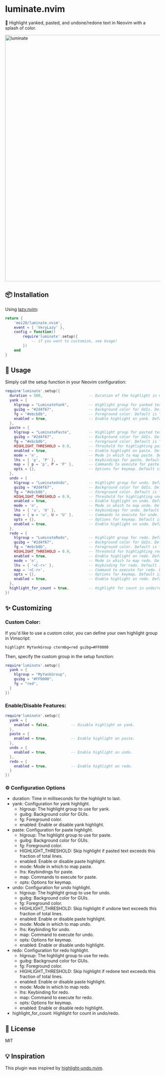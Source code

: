 # luminate.nvim

🌟 Highlight yanked, pasted, and undone/redone text in Neovim with a splash of color.

<img src="https://github.com/mei28/luminate.nvim/assets/51149822/59f58401-c137-431f-ae6e-9fc56fb1ed58" alt="luminate" width="800"/>

## 📦 Installation

Using [lazy.nvim](https://github.com/folke/lazy.nvim):

```lua
return {
    'mei28/luminate.nvim',
    event = { 'VeryLazy' },
    config = function()
        require'luminate'.setup({
            -- if you want to customize, see Usage!
        })
    end
}
```

## 🔧 Usage
Simply call the setup function in your Neovim configuration:

```lua
require'luminate'.setup({
  duration = 500,                     -- Duration of the highlight in milliseconds. Default is 500.
  yank = {
    hlgroup = "LuminateYank",         -- Highlight group for yanked text. Default is "LuminateYank".
    guibg = "#2d4f67",                -- Background color for GUIs. Default is "#2d4f67".
    fg = "#ebcb8b",                   -- Foreground color. Default is "#ebcb8b".
    enabled = true,                   -- Enable highlight on yank. Default is true.
  },
  paste = {
    hlgroup = "LuminatePaste",        -- Highlight group for pasted text. Default is "LuminatePaste".
    guibg = "#2d4f67",                -- Background color for GUIs. Default is "#2d4f67".
    fg = "#ebcb8b",                   -- Foreground color. Default is "#ebcb8b".
    HIGHLIGHT_THRESHOLD = 0.9,        -- Threshold for highlighting pasted text. Default is 0.9.
    enabled = true,                   -- Enable highlight on paste. Default is true.
    mode = 'n',                       -- Mode in which to map paste. Default is 'n' (normal mode).
    lhs = { 'p', 'P' },               -- Keybindings for paste. Default is {'p', 'P'}.
    map = { p = 'p', P = 'P' },       -- Commands to execute for paste.
    opts = {},                        -- Options for keymap. Default is {}.
  },
  undo = {
    hlgroup = "LuminateUndo",         -- Highlight group for undo. Default is "LuminateUndo".
    guibg = "#2d4f67",                -- Background color for GUIs. Default is "#2d4f67".
    fg = "#ebcb8b",                   -- Foreground color. Default is "#ebcb8b".
    HIGHLIGHT_THRESHOLD = 0.9,        -- Threshold for highlighting undone text. Default is 0.9.
    enabled = true,                   -- Enable highlight on undo. Default is true.
    mode = 'n',                       -- Mode in which to map undo. Default is 'n' (normal mode).
    lhs = { 'u', 'U' },               -- Keybindings for undo. Default is {'u', 'U'}.
    map = { u = 'u', U = 'U' },       -- Commands to execute for undo.
    opts = {},                        -- Options for keymap. Default is {}.
    enabled = true,                   -- Enable highlight on undo. Default is true.
  },
  redo = {
    hlgroup = "LuminateRedo",         -- Highlight group for redo. Default is "LuminateRedo".
    guibg = "#2d4f67",                -- Background color for GUIs. Default is "#2d4f67".
    fg = "#ebcb8b",                   -- Foreground color. Default is "#ebcb8b".
    HIGHLIGHT_THRESHOLD = 0.9,        -- Threshold for highlighting redone text. Default is 0.9.
    enabled = true,                   -- Enable highlight on redo. Default is true.
    mode = 'n',                       -- Mode in which to map redo. Default is 'n' (normal mode).
    lhs = { '<C-r>' },                -- Keybinding for redo. Default is {'<C-r>'}.
    map = '<C-r>',                    -- Command to execute for redo. Default is 'redo'.
    opts = {},                        -- Options for keymap. Default is {}.
    enabled = true,                   -- Enable highlight on redo. Default is true.
  },
  highlight_for_count = true,         -- Highlight for count in undo/redo. Default is true.
})
```

## ✨ Customizing
### Custom Color:
If you'd like to use a custom color, you can define your own highlight group in Vimscript:

```vim
highlight MyYankGroup ctermbg=red guibg=#FF0000
```

Then, specify the custom group in the setup function:

```lua
require'luminate'.setup({
  yank = {
    hlgroup = "MyYankGroup",
    guibg = "#FF0000",
    fg = "red",
  }
})
```

### Enable/Disable Features:

```lua
require'luminate'.setup({
  yank = {
    enabled = false,          -- Disable highlight on yank.
  },
  paste = {
    enabled = true,           -- Enable highlight on paste.
  },
  undo = {
    enabled = true,           -- Enable highlight on undo.
  },
  redo = {
    enabled = true,           -- Enable highlight on redo.
  }
})
```

### ⚙️ Configuration Options

* duration: Time in milliseconds for the highlight to last.
* yank: Configuration for yank highlight.
    * hlgroup: The highlight group to use for yank.
    * guibg: Background color for GUIs.
    * fg: Foreground color.
    * enabled: Enable or disable yank highlight.
* paste: Configuration for paste highlight.
    * hlgroup: The highlight group to use for paste.
    * guibg: Background color for GUIs.
    * fg: Foreground color.
    * HIGHLIGHT_THRESHOLD: Skip highlight if pasted text exceeds this fraction of total lines.
    * enabled: Enable or disable paste highlight.
    * mode: Mode in which to map paste.
    * lhs: Keybindings for paste.
    * map: Commands to execute for paste.
    * opts: Options for keymap.
* undo: Configuration for undo highlight.
    * hlgroup: The highlight group to use for undo.
    * guibg: Background color for GUIs.
    * fg: Foreground color.
    * HIGHLIGHT_THRESHOLD: Skip highlight if undone text exceeds this fraction of total lines.
    * enabled: Enable or disable paste highlight.
    * mode: Mode in which to map undo.
    * lhs: Keybinding for undo.
    * map: Command to execute for undo.
    * opts: Options for keymap.
    * enabled: Enable or disable undo highlight.
* redo: Configuration for redo highlight.
    * hlgroup: The highlight group to use for redo.
    * guibg: Background color for GUIs.
    * fg: Foreground color.
    * HIGHLIGHT_THRESHOLD: Skip highlight if redone text exceeds this fraction of total lines.
    * enabled: Enable or disable paste highlight.
    * mode: Mode in which to map redo.
    * lhs: Keybinding for redo.
    * map: Command to execute for redo.
    * opts: Options for keymap.
    * enabled: Enable or disable redo highlight.
* highlight_for_count: Highlight for count in undo/redo.

## 📜 License
MIT

## 💡 Inspiration

This plugin was inspired by [highlight-undo.nvim](https://github.com/tzachar/highlight-undo.nvim).



